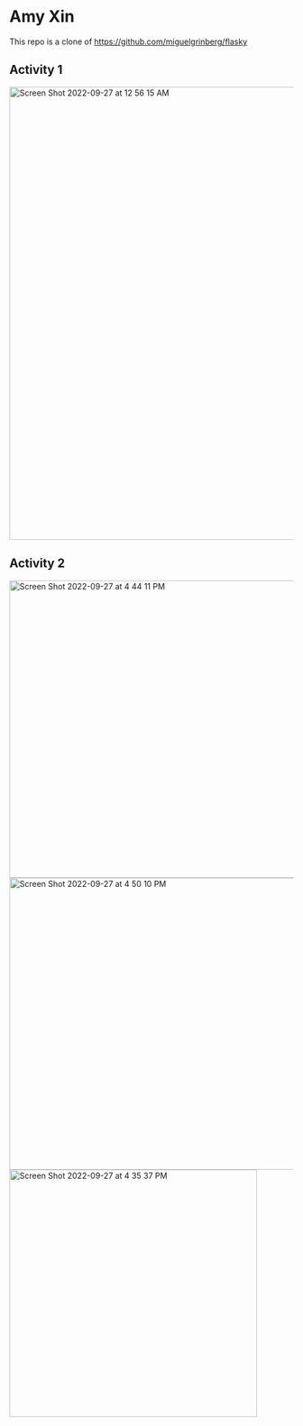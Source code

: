 # Amy Xin
This repo is a clone of https://github.com/miguelgrinberg/flasky

## Activity 1
<img width="804" alt="Screen Shot 2022-09-27 at 12 56 15 AM" src="https://user-images.githubusercontent.com/22310955/192623670-d11f0bd9-0c87-4cbb-96a8-35153589d6c8.png">

## Activity 2
<img width="528" alt="Screen Shot 2022-09-27 at 4 44 11 PM" src="https://user-images.githubusercontent.com/22310955/192631543-4c126809-4afa-4e6a-bc8f-e9f4ef89ebfb.png">
<img width="518" alt="Screen Shot 2022-09-27 at 4 50 10 PM" src="https://user-images.githubusercontent.com/22310955/192632644-15e61724-fff5-409c-9746-b53032239789.png">
<img width="439" alt="Screen Shot 2022-09-27 at 4 35 37 PM" src="https://user-images.githubusercontent.com/22310955/192630033-c98f791f-3771-4a80-b0f7-5800efc0df66.png">
